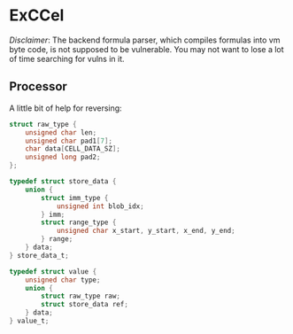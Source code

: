 # ExCCel

*Disclaimer*: The backend formula parser, which compiles formulas into vm byte code, is not supposed to be vulnerable. You may not want to lose a lot of time searching for vulns in it.

## Processor

A little bit of help for reversing:

```c
struct raw_type {
    unsigned char len;
    unsigned char pad1[7];
    char data[CELL_DATA_SZ];
    unsigned long pad2;
};

typedef struct store_data {
    union {
        struct imm_type {
            unsigned int blob_idx;
        } imm;
        struct range_type {
            unsigned char x_start, y_start, x_end, y_end;
        } range;
    } data;
} store_data_t;

typedef struct value {
    unsigned char type;
    union {
        struct raw_type raw;
        struct store_data ref;
    } data;
} value_t;

```